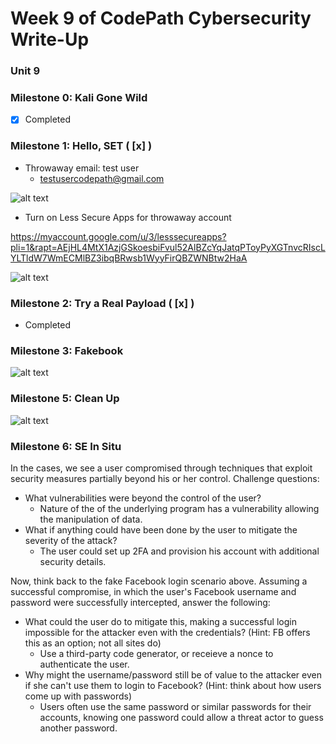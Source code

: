 # Week 9 of CodePath Cybersecurity Write-Up 

### **Unit 9**

### Milestone 0: Kali Gone Wild 

- [x] Completed

### Milestone 1: Hello, SET  ( [x] )

* Throwaway email: test user  
  * testusercodepath@gmail.com

![alt text](https://github.com/ethansam911/codepath_week_7_8/blob/main/milestone_1_google_block.png)
- Turn on Less Secure Apps for throwaway account 

https://myaccount.google.com/u/3/lesssecureapps?pli=1&rapt=AEjHL4MtX1AzjGSkoesbiFvul52AlBZcYqJatqPToyPyXGTnvcRIscLYLTldW7WmECMlBZ3ibqBRwsb1WyyFirQBZWNBtw2HaA 


![alt text](https://github.com/ethansam911/codepath_week_7_8/blob/main/milestone_1_email_sent.png)

### Milestone 2: Try a Real Payload ( [x] )

- Completed

### Milestone 3: Fakebook 

![alt text](https://github.com/ethansam911/codepath_week_7_8/blob/main/milestone_3_we_got_a_hit.png)

### Milestone 5: Clean Up

![alt text](https://github.com/ethansam911/codepath_week_7_8/blob/main/milestone_5_turn_on_nat.png)


### Milestone 6: SE In Situ

In the cases, we see a user compromised through techniques that exploit security measures partially beyond his or her control. Challenge questions:

- What vulnerabilities were beyond the control of the user?
  - Nature of the of the underlying program has a vulnerability allowing the manipulation of data.    
- What if anything could have been done by the user to mitigate the severity of the attack?
  - The user could set up 2FA and provision his account with additional security details.

Now, think back to the fake Facebook login scenario above. Assuming a successful compromise, in which the user's Facebook username and password were successfully intercepted, answer the following:

- What could the user do to mitigate this, making a successful login impossible for the attacker even with the credentials? (Hint: FB offers this as an option; not all sites do)
  - Use a third-party code generator, or receieve a nonce to authenticate the user. 
- Why might the username/password still be of value to the attacker even if she can't use them to login to Facebook? (Hint: think about how users come up with passwords)
  - Users often use the same password or similar passwords for their accounts, knowing one password could allow a threat actor to guess another password.  

